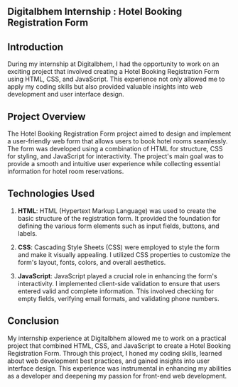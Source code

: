 ## Digitalbhem Internship : Hotel Booking Registration Form

## Introduction

During my internship at Digitalbhem, I had the opportunity to work on an exciting project that involved creating a Hotel Booking Registration Form using HTML, CSS, and JavaScript. This experience not only allowed me to apply my coding skills but also provided valuable insights into web development and user interface design.

## Project Overview

The Hotel Booking Registration Form project aimed to design and implement a user-friendly web form that allows users to book hotel rooms seamlessly. The form was developed using a combination of HTML for structure, CSS for styling, and JavaScript for interactivity. The project's main goal was to provide a smooth and intuitive user experience while collecting essential information for hotel room reservations.

## Technologies Used

1. **HTML**: HTML (Hypertext Markup Language) was used to create the basic structure of the registration form. It provided the foundation for defining the various form elements such as input fields, buttons, and labels.

2. **CSS**: Cascading Style Sheets (CSS) were employed to style the form and make it visually appealing. I utilized CSS properties to customize the form's layout, fonts, colors, and overall aesthetics.

3. **JavaScript**: JavaScript played a crucial role in enhancing the form's interactivity. I implemented client-side validation to ensure that users entered valid and complete information. This involved checking for empty fields, verifying email formats, and validating phone numbers.

## Conclusion

My internship experience at Digitalbhem allowed me to work on a practical project that combined HTML, CSS, and JavaScript to create a Hotel Booking Registration Form. Through this project, I honed my coding skills, learned about web development best practices, and gained insights into user interface design. This experience was instrumental in enhancing my abilities as a developer and deepening my passion for front-end web development.

